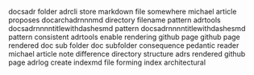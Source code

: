 docsadr folder adrcli store markdown file somewhere michael article proposes docarchadrnnnmd directory filename pattern adrtools docsadrnnnntitlewithdashesmd pattern docsadrnnnntitlewithdashesmd pattern consistent adrtools enable rendering github page github page rendered doc sub folder doc subfolder consequence pedantic reader michael article note difference directory structure adrs rendered github page adrlog create indexmd file forming index architectural
